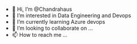- 👋 Hi, I’m @Chandrahaus
- 👀 I’m interested in Data Engineering and Devops
- 🌱 I’m currently learning Azure devops
- 💞️ I’m looking to collaborate on ...
- 📫 How to reach me ...

<!---
Chandrahaus/Chandrahaus is a ✨ special ✨ repository because its `README.md` (this file) appears on your GitHub profile.
You can click the Preview link to take a look at your changes.
--->
